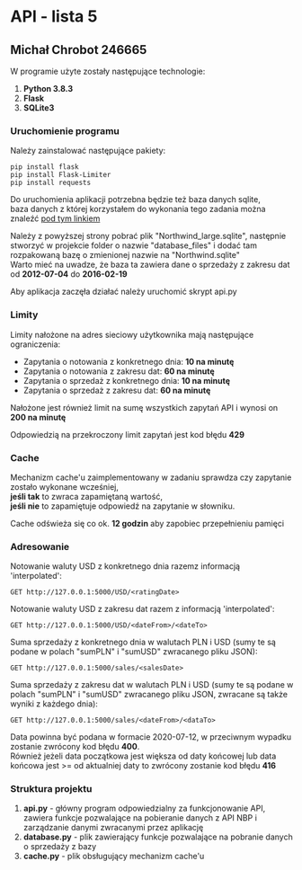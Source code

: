 # API - lista 5
## Michał Chrobot 246665

W programie użyte zostały następujące technologie:
1. **Python 3.8.3**
2. **Flask**
3. **SQLite3**

### Uruchomienie programu

Należy zainstalować następujące pakiety:
```
pip install flask
pip install Flask-Limiter
pip install requests
```

Do uruchomienia aplikacji potrzebna będzie też baza danych sqlite,<br/>
baza danych z której korzystałem do wykonania tego zadania można znaleźć [pod tym linkiem](https://github.com/jpwhite3/northwind-SQLite3)<br/>

Należy z powyższej strony pobrać plik "Northwind_large.sqlite", następnie stworzyć w projekcie folder o nazwie "database_files" i dodać tam rozpakowaną bazę o zmienionej nazwie na "Northwind.sqlite"<br/>
Warto mieć na uwadze, że baza ta zawiera dane o sprzedaży z zakresu dat od **2012-07-04** do **2016-02-19**

Aby aplikacja zaczęła działać należy uruchomić skrypt api.py

### Limity

Limity nałożone na adres sieciowy użytkownika mają następujące ograniczenia:
* Zapytania o notowania z konkretnego dnia: **10 na minutę**
* Zapytania o notowania z zakresu dat: **60 na minutę**
* Zapytania o sprzedaż z konkretnego dnia: **10 na minutę**
* Zapytania o sprzedaż z zakresu dat: **60 na minutę**

Nałożone jest również limit na sumę wszystkich zapytań API i wynosi on **200 na minutę**

Odpowiedzią na przekroczony limit zapytań jest kod błędu **429**

### Cache

Mechanizm cache'u zaimplementowany w zadaniu sprawdza czy zapytanie zostało wykonane wcześniej,</br>
**jeśli tak** to zwraca zapamiętaną wartość,</br>
**jeśli nie** to zapamiętuje odpowiedź na zapytanie w słowniku.

Cache odświeża się co ok. **12 godzin** aby zapobiec przepełnieniu pamięci

### Adresowanie

Notowanie waluty USD z konkretnego dnia razemz informacją 'interpolated':
```
GET http://127.0.0.1:5000/USD/<ratingDate>
```
Notowanie waluty USD z zakresu dat razem z informacją 'interpolated':
```
GET http://127.0.0.1:5000/USD/<dateFrom>/<dateTo> 
```
Suma sprzedaży z konkretnego dnia w walutach PLN i USD (sumy te są podane w polach "sumPLN" i "sumUSD" zwracanego pliku JSON):
```
GET http://127.0.0.1:5000/sales/<salesDate>
```
Suma sprzedaży z zakresu dat w walutach PLN i USD (sumy te są podane w polach "sumPLN" i "sumUSD" zwracanego pliku JSON, zwracane są także wyniki z każdego dnia):
```
GET http://127.0.0.1:5000/sales/<dateFrom>/<dataTo>
```
Data powinna być podana w formacie 2020-07-12, w przeciwnym wypadku zostanie zwrócony kod błędu **400**.<br/>
Również jeżeli data początkowa jest większa od daty końcowej lub data końcowa jest >= od aktualniej daty to zwrócony zostanie kod błędu **416**

### Struktura projektu

1. **api.py** - główny program odpowiedzialny za funkcjonowanie API, zawiera funkcje pozwalające na pobieranie danych z API NBP i zarządzanie danymi zwracanymi przez aplikację
2. **database.py** - plik zawierający funkcje pozwalające na pobranie danych o sprzedaży z bazy
3. **cache.py** - plik obsługujący mechanizm cache'u
